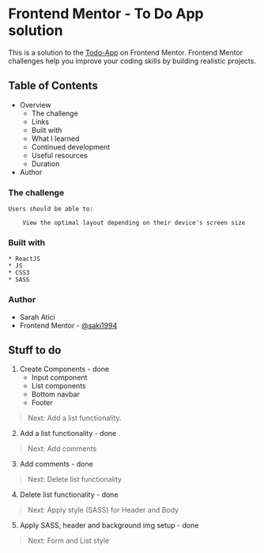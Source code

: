 # Frontend Mentor - To Do App solution

This is a solution to the [Todo-App](https://www.frontendmentor.io/challenges/todo-app-Su1_KokOW) on Frontend Mentor. Frontend Mentor challenges help you improve your coding skills by building realistic projects.


## Table of Contents 

* Overview
    * The challenge
    * Links
    * Built with
    * What I learned
    * Continued development
    * Useful resources
    * Duration
* Author
 
 ### The challenge
    Users should be able to:

        View the optimal layout depending on their device's screen size

### Built with
    * ReactJS
    * JS
    * CSS3
    * SASS


### Author
* Sarah Atici
* Frontend Mentor - [@saki1994](https://www.frontendmentor.io/profile/saki1994)


## Stuff to do

1. Create Components - done
    * Input component 
    * List components 
    * Bottom navbar 
    * Footer 
  
 > Next: Add a list functionality.

 2. Add a list functionality - done
 > Next: Add comments

 3. Add comments - done
 > Next: Delete list functionality

 4. Delete list functionality - done
 > Next: Apply style  (SASS) for Header and Body 

 5. Apply SASS, header and background img setup - done
 > Next: Form and List style
